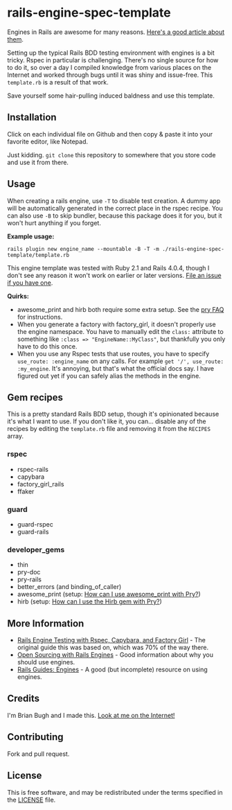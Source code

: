 rails-engine-spec-template
==========================

Engines in Rails are awesome for many reasons. [Here's a good article about them](https://techblog.livingsocial.com/blog/2014/01/24/open-sourcing-with-rails-engines/ "About Rails engines").

Setting up the typical Rails BDD testing environment with engines is a bit tricky. Rspec in particular is challenging. There's no single source for how to do it, so over a day I compiled knowledge from various places on the Internet and worked through bugs until it was shiny and issue-free. This ```template.rb``` is a result of that work.

Save yourself some hair-pulling induced baldness and use this template.

Installation
------------

Click on each individual file on Github and then copy & paste it into your favorite editor, like Notepad.

Just kidding. ```git clone``` this repository to somewhere that you store code and use it from there. 

Usage
-----

When creating a rails engine, use ```-T``` to disable test creation. A dummy app will be automatically generated in the correct place in the rspec recipe. You can also use ```-B``` to skip bundler, because this package does it for you, but it won't hurt anything if you forget.

**Example usage:**

```rails plugin new engine_name --mountable -B -T -m ./rails-engine-spec-template/template.rb```

This engine template was tested with Ruby 2.1 and Rails 4.0.4, though I don't see any reason it won't work on earlier or later versions. [File an issue if you have one](https://github.com/bbugh/rails-engine-spec-template/issues/ "Issues").

**Quirks:**

* awesome_print and hirb both require some extra setup. See the [pry FAQ](https://github.com/pry/pry/wiki/FAQ) for instructions.
* When you generate a factory with factory_girl, it doesn't properly use the engine namespace. You have to manually edit the ```class:``` attribute to something like ```:class => "EngineName::MyClass"```, but thankfully you only have to do this once.
* When you use any Rspec tests that use routes, you have to specify ```use_route: :engine_name``` on any calls. For example ```get '/', use_route: :my_engine```. It's annoying, but that's what the official docs say. I have figured out yet if you can safely alias the methods in the engine.

Gem recipes
-----------

This is a pretty standard Rails BDD setup, though it's opinionated because it's what I want to use. If you don't like it, you can... disable any of the recipes by editing the ```template.rb``` file and removing it from the ```RECIPES``` array.

### rspec

* rspec-rails
* capybara
* factory_girl_rails
* ffaker

### guard

* guard-rspec
* guard-rails

### developer_gems

* thin
* pry-doc
* pry-rails
* better_errors (and binding_of_caller)
* awesome_print (setup: [How can I use awesome_print with Pry?](https://github.com/pry/pry/wiki/FAQ#awesome_print))
* hirb (setup: [How can I use the Hirb gem with Pry?](https://github.com/pry/pry/wiki/FAQ#hirb))

More Information
----------------

* [Rails Engine Testing with Rspec, Capybara, and Factory Girl](http://viget.com/extend/rails-engine-testing-with-rspec-capybara-and-factorygirl) - The original guide this was based on, which was 70% of the way there.
* [Open Sourcing with Rails Engines](https://techblog.livingsocial.com/blog/2014/01/24/open-sourcing-with-rails-engines/) - Good information about why you should use engines.
* [Rails Guides: Engines](http://guides.rubyonrails.org/engines.html) - A good (but incomplete) resource on using engines.

Credits
-------

I'm Brian Bugh and I made this. [Look at me on the Internet!](http://brianbugh.me)

Contributing
------------

Fork and pull request.

License
-------

This is free software, and may be redistributed under the terms specified in the [LICENSE](https://github.com/bbugh/rails-engine-spec-template/blob/master/LICENSE) file.
